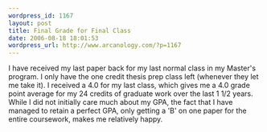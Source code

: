 ```yaml
--- 
wordpress_id: 1167
layout: post
title: Final Grade for Final Class
date: 2006-08-18 18:01:53
wordpress_url: http://www.arcanology.com/?p=1167
---
```

I have received my last paper back for my last normal class in my Master's program. I only have the one credit thesis prep class left (whenever they let me take it). I received a 4.0 for my last class, which gives me a 4.0 grade point average for my 24 credits of graduate work over the last 1 1/2 years. While I did not initially care much about my GPA, the fact that I have managed to retain a perfect GPA, only getting a 'B' on one paper for the entire coursework, makes me relatively happy.